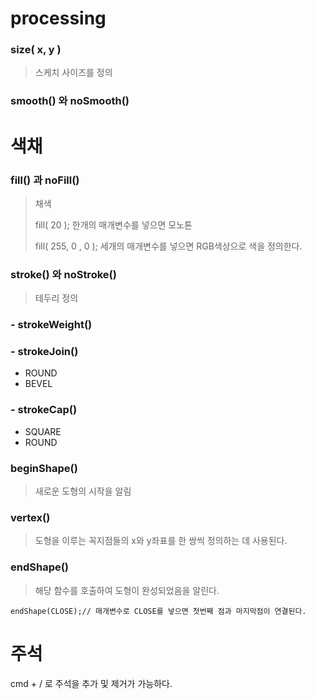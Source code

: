 # processing

### size( x, y )

>  스케치 사이즈를 정의



### smooth() 와 noSmooth()



# 색채

### fill() 과 noFill()

>  채색
>
>  fill( 20 ); 		  한개의 매개변수를 넣으면 모노톤
>
>  fill( 255, 0 , 0 ); 세개의 매개변수를 넣으면 RGB색상으로 색을 정의한다.



### stroke() 와 noStroke()

>  테두리 정의

### - strokeWeight()

### - strokeJoin()

-  ROUND
-  BEVEL

### - strokeCap()

*  SQUARE
*  ROUND



### beginShape()

>  새로운 도형의 시작을 알림

### vertex()

>  도형을 이루는 꼭지점들의 x와 y좌표를 한 쌍씩 정의하는 데 사용된다.

### endShape()

>  해당 함수를 호출하여 도형이 완성되었음을 알린다.

```processing
endShape(CLOSE);// 매개변수로 CLOSE를 넣으면 첫번째 점과 마지막점이 연결된다.
```



# 주석

cmd + / 로 주석을 추가 및 제거가 가능하다.